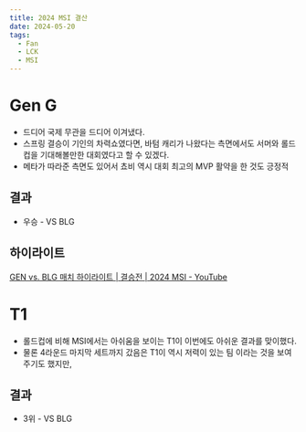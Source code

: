 ```yaml
---
title: 2024 MSI 결산
date: 2024-05-20
tags:
  - Fan
  - LCK
  - MSI
---
```

# Gen G

- 드디어 국제 무관을 드디어 이겨냈다.
- 스프링 결승이 기인의 차력쇼였다면, 바텀 캐리가 나왔다는 측면에서도 서머와 롤드컵을 기대해볼만한 대회였다고 할 수 있겠다.
- 메타가 따라준 측면도 있어서 쵸비 역시 대회 최고의 MVP 활약을 한 것도 긍정적
## 결과
- 우승 - VS BLG
## 하이라이트
[GEN vs. BLG 매치 하이라이트 | 결승전 | 2024 MSI - YouTube](https://www.youtube.com/watch?v=v3P5UgUmNmw)

# T1
- 롤드컵에 비해 MSI에서는 아쉬움을 보이는 T1이 이번에도 아쉬운 결과를 맞이했다.
- 물론 4라운드 마지막 세트까지 갔음은 T1이 역시 저력이 있는 팀 이라는 것을 보여주기도 했지만, 
## 결과
- 3위 - VS BLG
